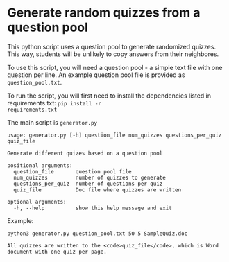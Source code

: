 # Generate random quizzes from a question pool
This python script uses a question pool to generate randomized quizzes. This way, students will be unlikely to copy answers from their neighbores.

To use this script, you will need a question pool - a simple text file with one question per line. An example question pool file is provided as <code>question_pool.txt</code>.

To run the script, you will first need to install the dependencies listed in requirements.txt:
<code>pip install -r requirements.txt</code>

The main script is <code>generator.py</code>

```
usage: generator.py [-h] question_file num_quizzes questions_per_quiz quiz_file

Generate different quizes based on a question pool

positional arguments:
  question_file       question pool file
  num_quizzes         number of quizzes to generate
  questions_per_quiz  number of questions per quiz
  quiz_file           Doc file where quizzes are written

optional arguments:
  -h, --help          show this help message and exit
```
Example:
```
python3 generator.py question_pool.txt 50 5 SampleQuiz.doc
```
```
All quizzes are written to the <code>quiz_file</code>, which is Word document with one quiz per page.
